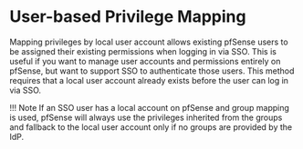# User-based Privilege Mapping

Mapping privileges by local user account allows existing pfSense users to be assigned their existing permissions 
when logging in via SSO. This is useful if you want to manage user accounts and permissions entirely on pfSense,
but want to support SSO to authenticate those users. This method requires that a local user account already 
exists before the user can log in via SSO.

!!! Note
    If an SSO user has a local account on pfSense and group mapping is used, pfSense will always use the 
    privileges inherited from the groups and fallback to the local user account only if no groups are provided by the
    IdP.
